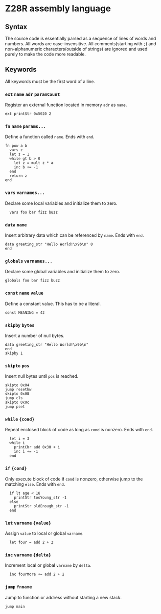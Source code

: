 Z28R assembly language
======================

Syntax
------
The source code is essentially parsed as a sequence of lines of words and numbers. All words are case-insensitive. All comments(starting with `;`) and non-alphanumeric characters(outside of strings) are ignored and used purely to make the code more readable.

Keywords
--------
All keywords must be the first word of a line.

### `ext` `name` `adr` `paramCount`
Register an external function located in memory `adr` as `name`.
```
ext printStr 0x5020 2
```

### `fn` `name` `params...`
Define a function called `name`. Ends with `end`.
```
fn pow a b
  vars z
  let z = 1
  while gt b > 0
    let z = mult z * a
    inc b += -1
  end
  return z
end
```

### `vars` `varnames...`
Declare some local variables and initialize them to zero.
```
  vars foo bar fizz buzz
```

### `data` `name`
Insert arbitrary data which can be referenced by `name`. Ends with `end`.
```
data greeting_str "Hello World!\x9b\n" 0
end
```

### `globals` `varnames...`
Declare some global variables and initialize them to zero.
```
globals foo bar fizz buzz
```

### `const` `name` `value`
Define a constant value. This has to be a literal.
```
const MEANING = 42
```

### `skipby` `bytes`
Insert a number of null bytes.
```
data greeting_str "Hello World!\x9b\n"
end
skipby 1
```

### `skipto` `pos`
Insert null bytes until `pos` is reached.
```
skipto 0x04
jump resethw
skipto 0x08
jump cls
skipto 0x0c
jump pset
```

### `while` `{cond}`
Repeat enclosed block of code as long as `cond` is nonzero. Ends with `end`.
```
  let i = 3
  while i
    printChr add 0x30 + i
    inc i += -1
  end
```

### `if` `{cond}`
Only execute block of code if `cond` is nonzero, otherwise jump to the matching `else`. Ends with `end`.
```
  if lt age < 18
    printStr tooYoung_str -1
  else
    printStr oldEnough_str -1
  end
```

### `let` `varname` `{value}`
Assign `value` to local or global `varname`.
```
  let four = add 2 + 2
```

### `inc` `varname` `{delta}`
Increment local or global `varname` by `delta`.
```
  inc fourMore += add 2 + 2
```

### `jump` `fnname`
Jump to function or address without starting a new stack.
```
jump main
```
